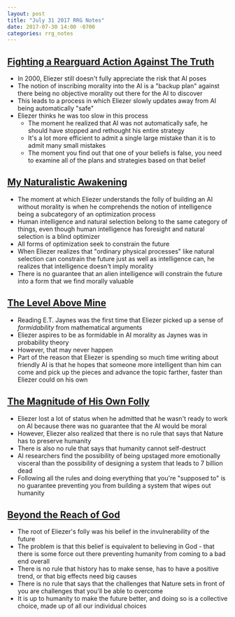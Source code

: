 ```yaml
---
layout: post
title: "July 31 2017 RRG Notes"
date: 2017-07-30 14:00 -0700
categories: rrg_notes
---
```

## [Fighting a Rearguard Action Against The Truth](http://lesswrong.com/lw/u8/fighting_a_rearguard_action_against_the_truth/)
* In 2000, Eliezer still doesn't fully appreciate the risk that AI poses
* The notion of inscribing morality into the AI is a "backup plan" against there being no objective morality out there for the AI to discover
* This leads to a process in which Eliezer slowly updates away from AI being automatically "safe"
* Eliezer thinks he was too slow in this process
  * The moment he realized that AI was not automatically safe, he should have stopped and rethought his entire strategy
  * It's a lot more efficient to admit a single large mistake than it is to admit many small mistakes
  * The moment you find out that one of your beliefs is false, you need to examine all of the plans and strategies based on that belief

## [My Naturalistic Awakening](http://lesswrong.com/lw/u9/my_naturalistic_awakening/)
* The moment at which Eliezer understands the folly of building an AI without morality is when he comprehends the notion of intelligence being a subcategory of an optimization process
* Human intelligence and natural selection belong to the same category of things, even though human intelligence has foresight and natural selection is a blind optimizer
* All forms of optimization seek to constrain the future
* When Eliezer realizes that "ordinary physical processes" like natural selection can constrain the future just as well as intelligence can, he realizes that intelligence doesn't imply morality
* There is no guarantee that an alien intelligence will constrain the future into a form that we find morally valuable

## [The Level Above Mine](http://lesswrong.com/lw/ua/the_level_above_mine/)
* Reading E.T. Jaynes was the first time that Eliezer picked up a sense of *formidability* from mathematical arguments
* Eliezer aspires to be as formidable in AI morality as Jaynes was in probability theory
* However, that may never happen
* Part of the reason that Eliezer is spending so much time writing about friendly AI is that he hopes that someone more intelligent than him can come and pick up the pieces and advance the topic farther, faster than Eliezer could on his own

## [The Magnitude of His Own Folly](http://lesswrong.com/lw/ue/the_magnitude_of_his_own_folly/)
* Eliezer lost a lot of status when he admitted that he wasn't ready to work on AI because there was no guarantee that the AI would be moral
* However, Eliezer also realized that there is no rule that says that Nature has to preserve humanity
* There is also no rule that says that humanity cannot self-destruct
* AI researchers find the possibility of being upstaged more emotionally visceral than the possibility of designing a system that leads to 7 billion dead
* Following all the rules and doing everything that you're "supposed to" is no guarantee preventing you from building a system that wipes out humanity

## [Beyond the Reach of God](http://lesswrong.com/lw/uk/beyond_the_reach_of_god/)
* The root of Eliezer's folly was his belief in the invulnerability of the future
* The problem is that this belief is equivalent to believing in God - that there is some force out there preventing humanity from coming to a bad end overall
* There is no rule that history has to make sense, has to have a positive trend, or that big effects need big causes
* There is no rule that says that the challenges that Nature sets in front of you are challenges that you'll be able to overcome
* It is up to humanity to make the future better, and doing so is a collective choice, made up of all our individual choices
